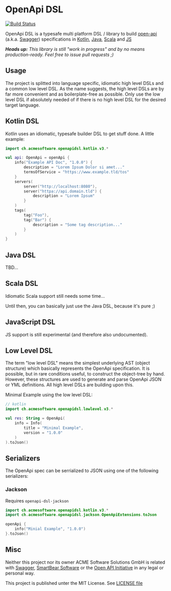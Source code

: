 OpenApi DSL
===========

[![Build Status](https://travis-ci.org/acme-software/openapi-dsl.svg?branch=master)](https://travis-ci.org/acme-software/openapi-dsl)

OpenApi DSL is a typesafe multi platform DSL / library to build [open-api](https://www.openapis.org/) (a.k.a. 
[Swagger](https://swagger.io/)) specifications in [Kotlin](#kotlin-dsl), [Java](#java-dsl), [Scala](#scala-dsl) and 
[JS](#javascript-dsl)

***Heads up:** This library is still "work in progress" and by no means production-ready. Feel free to issue pull 
requests ;)*

Usage
-----

The project is splitted into language specific, idiomatic high level DSLs and a common low level DSL. As the name 
suggests, the high level DSLs are by far more convenient and as boilerplate-free as possible. Only use the low level DSL 
if absolutely needed of if there is no high level DSL for the desired target language.

Kotlin DSL
----------

Kotlin uses an idiomatic, typesafe builder DSL to get stuff done. A little example:

```kotlin
import ch.acmesoftware.openapidsl.kotlin.v3.*

val api: OpenApi = openApi {
    info("Example API Doc", "1.0.0") {
        description = "Lorem Ipsum Dolor si amet..."
        termsOfService = "https://www.example.tld/tos"
    }
    servers(
        server("http://localhost:8080"),
        server("httpa://api.domain.tld") {
            description = "Lorem Ipsum"
        }
    )
    tags(
        tag("Foo"),
        tag("Bar") {
            description = "Some tag description..."
        }
    )
}

```

Java DSL
--------

TBD...

Scala DSL
---------

Idiomatic Scala support still needs some time...

Until then, you can basically just use the Java DSL, because it's pure ;)

JavaScript DSL
--------------

JS support is still experimental (and therefore also undocumented).

Low Level DSL
-------------

The term "low level DSL" means the simplest underlying AST (object structure) which basically represents the OpenApi 
specification. It is possible, but in rare conditions useful, to construct the object-tree by hand. However, these 
structures are used to generate and parse OpenApi JSON or YML definitions. All high level DSLs are building upon this.

Minimal Example using the low level DSL:

```kotlin
// kotlin
import ch.acmesoftware.openapidsl.lowlevel.v3.*

val res: String = OpenApi(
    info = Info(
        title = "Minimal Example",
        version = "1.0.0"
    )
).toJson()
```

Serializers
-----------

The OpenApi spec can be serrialized to JSON using one of the following serializers:

### Jackson

Requires `openapi-dsl-jackson`

```kotlin
import ch.acmesoftware.openapidsl.kotlin.v3.*
import ch.acmesoftware.openapidsl.jackson.OpenApiExtensions.toJson

openApi {
    info("Minial Example", "1.0.0")
}.toJson()
```

Misc
----

Neither this project nor its owner ACME Software Solutions GmbH is related with [Swagger](https://swagger.io/), 
[SmartBear Software](https://smartbear.com/) or the [Open API Initiative](https://www.openapis.org/) in any legal or 
personal way.

This project is published unter the MIT License. See [LICENSE file](LICENSE.txt)